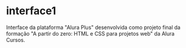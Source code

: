# interface1
Interface da plataforma "Alura Plus" desenvolvida como projeto final da formação "A partir do zero: HTML e CSS para projetos web" da Alura Cursos.
